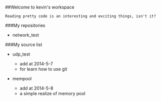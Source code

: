 ##Welcome to kevin's workspace

```Reading pretty code is an interesting and exciting things, isn't it?```

###My repositories

* network_test


###My source list

* udp_test

	* add at 2014-5-7 
	* for learn how to use git

* mempool
	* add at 2014-5-8 
	* a simple realize of memory pool




